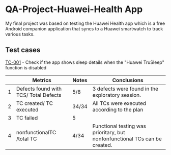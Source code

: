 # **QA-Project-Huawei-Health App**

My final project was based on testing the Huawei Health app which is a free Android companion application that syncs to a Huawei smartwatch to track various tasks.

## **Test cases**

[TC-001](https://github.com/AlexandraAncaGabor/QA-Project-Huawei-Health/blob/feature/refactoring/test-cases/tc-001.md) - Check if the app shows sleep details when the "Huawei TruSleep" function is disabled

|     | **Metrics**                           | **Notes** | **Conclusions**                                                             |
| --: | ------------------------------------- | --------- | --------------------------------------------------------------------------- |
|   1 | Defects found with TCS/ Total Defects | 5/8       | 3 defects were found in the exploratory session.                            |
|   2 | TC created/ TC executed               | 34/34     | All TCs were executed according to the plan                                 |
|   3 | TC failed                             | 5         |                                                                             |
|   4 | nonfunctionalTC /total TC             | 4/34      | Functional testing was prioritary, but nonfonfunctional TCs can be created. |
